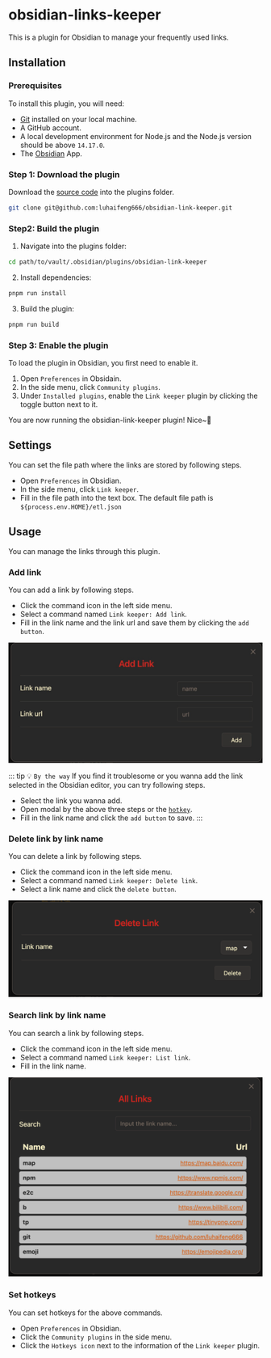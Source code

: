 # obsidian-links-keeper

This is a plugin for Obsidian to manage your frequently used links.

## Installation

### Prerequisites

To install this plugin, you will need:

- [Git](https://git-scm.com/) installed on your local machine.
- A GitHub account.
- A local development environment for Node.js and the Node.js version should be above `14.17.0`.
- The [Obsidian](https://obsidian.md/) App.

### Step 1: Download the plugin

Download the [source code](https://github.com/luhaifeng666/obsidian-link-keeper) into the plugins folder.

```bash
git clone git@github.com:luhaifeng666/obsidian-link-keeper.git
```

### Step2: Build the plugin

1. Navigate into the plugins folder:

```bash
cd path/to/vault/.obsidian/plugins/obsidian-link-keeper
```

2. Install dependencies:

```bash
pnpm run install
```

3. Build the plugin:

```bash
pnpm run build
```

### Step 3: Enable the plugin

To load the plugin in Obsidian, you first need to enable it.

1. Open `Preferences` in Obsidain.
2. In the side menu, click `Community plugins`.
3. Under `Installed plugins`, enable the `Link keeper` plugin by clicking the toggle button next to it.

You are now running the obsidian-link-keeper plugin! Nice~🎉

## Settings

You can set the file path where the links are stored by following steps.

- Open `Preferences` in Obsidian.
- In the side menu, click `Link keeper`.
- Fill in the file path into the text box. The default file path is ``${process.env.HOME}/etl.json``

## Usage

You can manage the links through this plugin.

### Add link

You can add a link by following steps.

- Click the command icon in the left side menu.
- Select a command named `Link keeper: Add link`.
- Fill in the link name and the link url and save them by clicking the `add button`.

![add-link](/images/add.jpg)

::: tip 💡 `By the way`
If you find it troublesome or you wanna add the link selected in the Obsidian editor, you can try following steps.

- Select the link you wanna add.
- Open modal by the above three steps or the [`hotkey`](#set-hotkeys).
- Fill in the link name and click the `add button` to save.
:::

### Delete link by link name

You can delete a link by following steps.

- Click the command icon in the left side menu.
- Select a command named `Link keeper: Delete link`.
- Select a link name and click the `delete button`.

![add-link](/images/delete.png)

### Search link by link name

You can search a link by following steps.

- Click the command icon in the left side menu.
- Select a command named `Link keeper: List link`.
- Fill in the link name.

![add-link](/images/search.png)

### Set hotkeys

You can set hotkeys for the above commands.

- Open `Preferences` in Obsidian.
- Click the `Community plugins` in the side menu.
- Click the `Hotkeys icon` next to the information of the `Link keeper` plugin.
